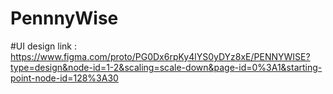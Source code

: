 # PennnyWise
#UI design link : https://www.figma.com/proto/PG0Dx6rpKy4lYS0yDYz8xE/PENNYWISE?type=design&node-id=1-2&scaling=scale-down&page-id=0%3A1&starting-point-node-id=128%3A30

